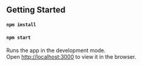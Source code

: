 ## Getting Started 


#### `npm imstall`
#### `npm start`

Runs the app in the development mode.\
Open [http://localhost:3000](http://localhost:3000) to view it in the browser.
